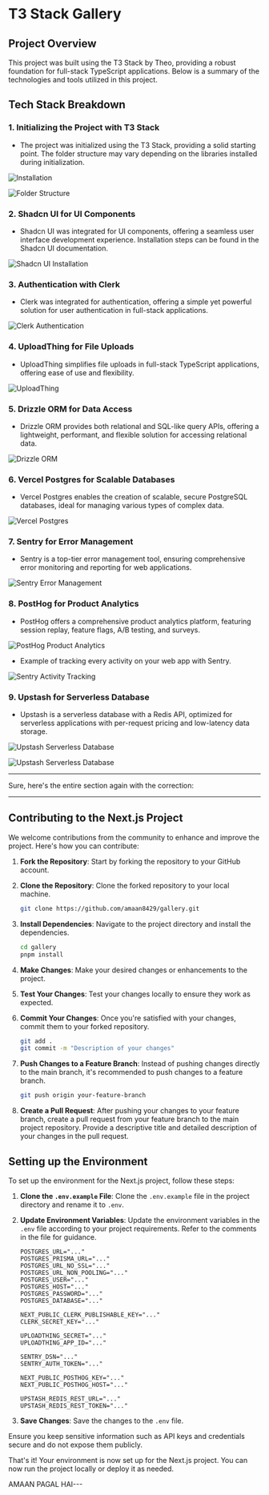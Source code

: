 # T3 Stack Gallery

## Project Overview

This project was built using the T3 Stack by Theo, providing a robust foundation for full-stack TypeScript applications. Below is a summary of the technologies and tools utilized in this project.

## Tech Stack Breakdown

### 1. Initializing the Project with T3 Stack

- The project was initialized using the T3 Stack, providing a solid starting point. The folder structure may vary depending on the libraries installed during initialization.

![Installation](ReadmeImages/1.png)

![Folder Structure](ReadmeImages/2.png)

### 2. Shadcn UI for UI Components

- Shadcn UI was integrated for UI components, offering a seamless user interface development experience. Installation steps can be found in the Shadcn UI documentation.

![Shadcn UI Installation](ReadmeImages/4.png)

### 3. Authentication with Clerk

- Clerk was integrated for authentication, offering a simple yet powerful solution for user authentication in full-stack applications.

![Clerk Authentication](ReadmeImages/3.png)

### 4. UploadThing for File Uploads

- UploadThing simplifies file uploads in full-stack TypeScript applications, offering ease of use and flexibility.

![UploadThing](ReadmeImages/7.png)

### 5. Drizzle ORM for Data Access

- Drizzle ORM provides both relational and SQL-like query APIs, offering a lightweight, performant, and flexible solution for accessing relational data.

![Drizzle ORM](ReadmeImages/6.png)

### 6. Vercel Postgres for Scalable Databases

- Vercel Postgres enables the creation of scalable, secure PostgreSQL databases, ideal for managing various types of complex data.

![Vercel Postgres](ReadmeImages/8.png)

### 7. Sentry for Error Management

- Sentry is a top-tier error management tool, ensuring comprehensive error monitoring and reporting for web applications.

![Sentry Error Management](ReadmeImages/9.png)

### 8. PostHog for Product Analytics

- PostHog offers a comprehensive product analytics platform, featuring session replay, feature flags, A/B testing, and surveys.

![PostHog Product Analytics](ReadmeImages/10.png)

- Example of tracking every activity on your web app with Sentry.

![Sentry Activity Tracking](ReadmeImages/11.png)

### 9. Upstash for Serverless Database

- Upstash is a serverless database with a Redis API, optimized for serverless applications with per-request pricing and low-latency data storage.

![Upstash Serverless Database](ReadmeImages/12.png)

![Upstash Serverless Database](ReadmeImages/13.png)

---

Sure, here's the entire section again with the correction:

---

## Contributing to the Next.js Project

We welcome contributions from the community to enhance and improve the project. Here's how you can contribute:

1. **Fork the Repository**: Start by forking the repository to your GitHub account.

2. **Clone the Repository**: Clone the forked repository to your local machine.

   ```bash
   git clone https://github.com/amaan8429/gallery.git
   ```

3. **Install Dependencies**: Navigate to the project directory and install the dependencies.

   ```bash
   cd gallery
   pnpm install
   ```

4. **Make Changes**: Make your desired changes or enhancements to the project.

5. **Test Your Changes**: Test your changes locally to ensure they work as expected.

6. **Commit Your Changes**: Once you're satisfied with your changes, commit them to your forked repository.

   ```bash
   git add .
   git commit -m "Description of your changes"
   ```

7. **Push Changes to a Feature Branch**: Instead of pushing changes directly to the main branch, it's recommended to push changes to a feature branch.

   ```bash
   git push origin your-feature-branch
   ```

8. **Create a Pull Request**: After pushing your changes to your feature branch, create a pull request from your feature branch to the main project repository. Provide a descriptive title and detailed description of your changes in the pull request.

## Setting up the Environment

To set up the environment for the Next.js project, follow these steps:

1. **Clone the `.env.example` File**: Clone the `.env.example` file in the project directory and rename it to `.env`.

2. **Update Environment Variables**: Update the environment variables in the `.env` file according to your project requirements. Refer to the comments in the file for guidance.

   ```plaintext
   POSTGRES_URL="..."
   POSTGRES_PRISMA_URL="..."
   POSTGRES_URL_NO_SSL="..."
   POSTGRES_URL_NON_POOLING="..."
   POSTGRES_USER="..."
   POSTGRES_HOST="..."
   POSTGRES_PASSWORD="..."
   POSTGRES_DATABASE="..."

   NEXT_PUBLIC_CLERK_PUBLISHABLE_KEY="..."
   CLERK_SECRET_KEY="..."

   UPLOADTHING_SECRET="..."
   UPLOADTHING_APP_ID="..."

   SENTRY_DSN="..."
   SENTRY_AUTH_TOKEN="..."

   NEXT_PUBLIC_POSTHOG_KEY="..."
   NEXT_PUBLIC_POSTHOG_HOST="..."

   UPSTASH_REDIS_REST_URL="..."
   UPSTASH_REDIS_REST_TOKEN="..."
   ```

3. **Save Changes**: Save the changes to the `.env` file.

Ensure you keep sensitive information such as API keys and credentials secure and do not expose them publicly.

That's it! Your environment is now set up for the Next.js project. You can now run the project locally or deploy it as needed.

AMAAN PAGAL HAI---
